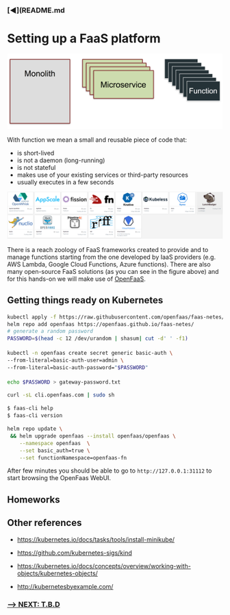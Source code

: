 ### [◀](README.md

# Setting up a FaaS platform

[![faas](img/evolution.png)](https://blog.alexellis.io/content/images/2017/08/evolution.png)


With function we mean a small and reusable piece of code that:

- is short-lived
- is not a daemon (long-running)
- is not stateful
- makes use of your existing services or third-party resources
- usually executes in a few seconds

[![Open source FaaS frameworks](img/faases.png)](https://landscape.cncf.io/category=hosted-platform,installable-platform&format=card-mode&grouping=category)

There is a reach zoology of FaaS frameworks created to provide and  to manage functions starting from the one developed by IaaS providers (e.g. AWS Lambda, Google Cloud Functions, Azure functions).
There are also many open-source FaaS solutions (as you can see in the figure above) and for this hands-on we will make use of [OpenFaaS](https://www.openfaas.com/).

## Getting things ready on Kubernetes

```bash
kubectl apply -f https://raw.githubusercontent.com/openfaas/faas-netes/master/namespaces.yml
helm repo add openfaas https://openfaas.github.io/faas-netes/
# generate a random password
PASSWORD=$(head -c 12 /dev/urandom | shasum| cut -d' ' -f1)

kubectl -n openfaas create secret generic basic-auth \
--from-literal=basic-auth-user=admin \
--from-literal=basic-auth-password="$PASSWORD"

echo $PASSWORD > gateway-password.txt
```

```bash
curl -sL cli.openfaas.com | sudo sh
```

```bash
$ faas-cli help
$ faas-cli version
```

```bash
helm repo update \
 && helm upgrade openfaas --install openfaas/openfaas \
    --namespace openfaas  \
    --set basic_auth=true \
    --set functionNamespace=openfaas-fn
```

After few minutes you should be able to go to `http://127.0.0.1:31112` to start browsing the OpenFaas WebUI.



## Homeworks



## Other references

- https://kubernetes.io/docs/tasks/tools/install-minikube/
- https://github.com/kubernetes-sigs/kind


- https://kubernetes.io/docs/concepts/overview/working-with-objects/kubernetes-objects/
- http://kubernetesbyexample.com/


### [--> NEXT: T.B.D](openfaas.md)